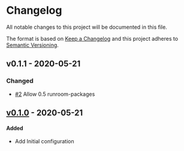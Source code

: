 # Changelog

All notable changes to this project will be documented in this file.

The format is based on [Keep a Changelog](http://keepachangelog.com/en/1.0.0/)
and this project adheres to [Semantic Versioning](http://semver.org/spec/v2.0.0.html).

<!-- changelog-linker -->

## v0.1.1 - 2020-05-21

### Changed

- [#2] Allow 0.5 runroom-packages

## [v0.1.0] - 2020-05-21

#### Added

- Add Initial configuration

[v0.1.0]: https://github.com/Runroom/SamplesBundle/compare/0.1.0...v0.1.0

[#2]: https://github.com/Runroom/SamplesBundle/pull/2
[#1]: https://github.com/Runroom/SamplesBundle/pull/1
[@dependabot]: https://github.com/dependabot
